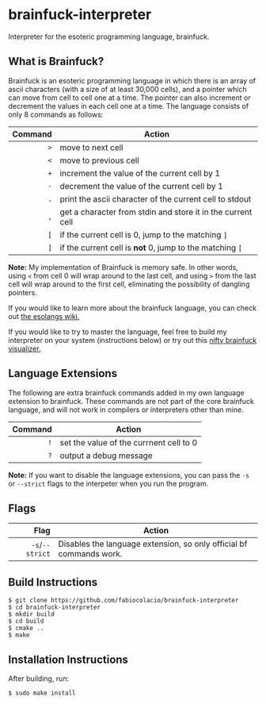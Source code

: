 # brainfuck-interpreter

Interpreter for the esoteric programming language, brainfuck.

## What is Brainfuck?

Brainfuck is an esoteric programming language in which there is an array of ascii
characters (with a size of at least 30,000 cells), and a pointer which can move
from cell to cell one at a time. The pointer can also increment or decrement the values in each cell
one at a time. The language consists of only 8 commands as follows:

Command | Action
-------:|---
``>``   | move to next cell
``<``   | move to previous cell
``+``   | increment the value of the current cell by 1
``-``   | decrement the value of the current cell by 1
``.``   | print the ascii character of the current cell to stdout
``,``   | get a character from stdin and store it in the current cell
``[``   | if the current cell is 0, jump to the matching ``]``
``]``   | if the current cell is **not** 0, jump to the matching ``[``

**Note:**
My implementation of Brainfuck is memory safe.
In other words, using ``<`` from cell 0 will wrap around to the
last cell, and using ``>`` from the last cell will wrap around to
the first cell, eliminating the possibility of dangling pointers.

If you would like to learn more about the brainfuck language,
you can check out [the esolangs wiki.](http://esolangs.org/wiki/brainfuck)

If you would like to try to master the language, feel free to build my interpreter on
your system (instructions below)
or try out this [nifty brainfuck visualizer.](http://fatiherikli.github.io/brainfuck-visualizer/)

## Language Extensions

The following are extra brainfuck commands added in my own language extension
to brainfuck. These commands are not part of the core brainfuck language, and
will not work in compilers or interpreters other than mine.

Command | Action
-------:|---
``!``   | set the value of the currnent cell to 0
``?``   | output a debug message

**Note:**
If you want to disable the language extensions, you can pass the ``-s`` or ``--strict``
flags to the interpeter when you run the program.

## Flags

Flag                | Action
-------------------:|---
``-s``/``--strict`` | Disables the language extension, so only official bf commands work.

## Build Instructions

```
$ git clone https://github.com/fabiocolacio/brainfuck-interpreter
$ cd brainfuck-interpreter
$ mkdir build
$ cd build
$ cmake ..
$ make
```

## Installation Instructions

After building, run:

```
$ sudo make install
```
